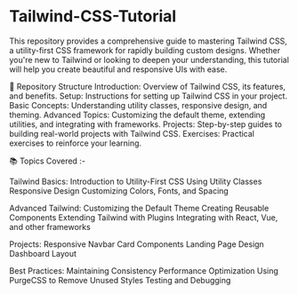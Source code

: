 # Tailwind-CSS-Tutorial
This repository provides a comprehensive guide to mastering Tailwind CSS, a utility-first CSS framework for rapidly building custom designs. Whether you're new to Tailwind or looking to deepen your understanding, this tutorial will help you create beautiful and responsive UIs with ease.

📁 Repository Structure
Introduction: Overview of Tailwind CSS, its features, and benefits.
Setup: Instructions for setting up Tailwind CSS in your project.
Basic Concepts: Understanding utility classes, responsive design, and theming.
Advanced Topics: Customizing the default theme, extending utilities, and integrating with frameworks.
Projects: Step-by-step guides to building real-world projects with Tailwind CSS.
Exercises: Practical exercises to reinforce your learning.

📚 Topics Covered :-

Tailwind Basics:
Introduction to Utility-First CSS
Using Utility Classes
Responsive Design
Customizing Colors, Fonts, and Spacing

Advanced Tailwind:
Customizing the Default Theme
Creating Reusable Components
Extending Tailwind with Plugins
Integrating with React, Vue, and other frameworks

Projects:
Responsive Navbar
Card Components
Landing Page Design
Dashboard Layout

Best Practices:
Maintaining Consistency
Performance Optimization
Using PurgeCSS to Remove Unused Styles
Testing and Debugging
